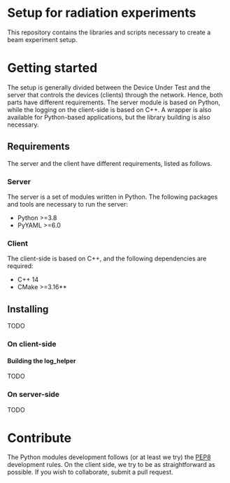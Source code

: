# Setup for radiation experiments

This repository contains the libraries and scripts necessary to create a beam experiment setup.

# Getting started

The setup is generally divided between the Device Under Test and the server that controls the devices (clients) through
the network. Hence, both parts have different requirements. The server module is based on Python, while the logging on the
client-side is based on C++. A wrapper is also available for Python-based applications, but the library building
is also necessary.

## Requirements

The server and the client have different requirements, listed as follows.

### Server

The server is a set of modules written in Python. The following packages and tools are necessary to run the server:

- Python >=3.8
- PyYAML >=6.0

### Client

The client-side is based on C++, and the following dependencies are required:

- C++ 14
- CMake >=3.16**

## Installing

TODO

### On client-side

#### Building the log_helper
TODO

### On server-side
TODO

# Contribute

The Python modules development follows (or at least we try) the 
[PEP8](https://www.python.org/dev/peps/pep-0008/) development rules. 
On the client side, we try to be as straightforward as possible.
If you wish to collaborate, submit a pull request.
